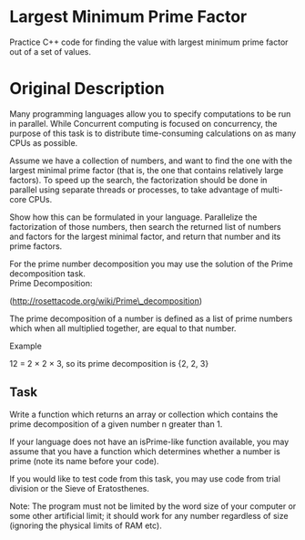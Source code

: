 # Largest Minimum Prime Factor

Practice C++ code for finding the value with largest minimum prime factor out of a set of values.

# Original Description
Many programming languages allow you to specify computations to be run in parallel. While Concurrent computing is focused on concurrency, the purpose of this task is to distribute time-consuming calculations on as many CPUs as possible.<br>

Assume we have a collection of numbers, and want to find the one with the largest minimal prime factor (that is, the one that contains relatively large factors). To speed up the search, the factorization should be done in parallel using separate threads or processes, to take advantage of multi-core CPUs.<br>

Show how this can be formulated in your language. Parallelize the factorization of those numbers, then search the returned list of numbers and factors for the largest minimal factor, and return that number and its prime factors.<br>

For the prime number decomposition you may use the solution of the Prime decomposition task.<br>
Prime Decomposition:<br>

(http://rosettacode.org/wiki/Prime\_decomposition)

The prime decomposition of a number is defined as a list of prime numbers which when all multiplied together, are equal to that number.<br>

Example<br>

 12 = 2 × 2 × 3,  so its prime decomposition is  {2, 2, 3}<br>


## Task

Write a function which returns an array or collection which contains the prime decomposition of a given number n greater than 1.<br>

If your language does not have an isPrime-like function available, you may assume that you have a function which determines whether a number is prime 
(note its name before your code).<br>

If you would like to test code from this task, you may use code from trial division or the Sieve of Eratosthenes.<br>

Note: The program must not be limited by the word size of your computer or some other artificial limit; it should work for any number regardless of size 
(ignoring the physical limits of RAM etc).<br>
